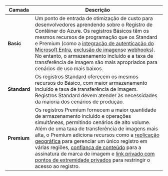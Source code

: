 
|Camada|Descrição|
|---|---|
|**Basic**|Um ponto de entrada de otimização de custo para desenvolvedores aprendendo sobre o Registro de Contêiner do Azure. Os registros Básicos têm os mesmos recursos de programação que os Standard e Premium (como a [integração de autenticação do Microsoft Entra](https://learn.microsoft.com/pt-br/azure/container-registry/container-registry-authentication#individual-login-with-azure-ad), [exclusão de imagens](https://learn.microsoft.com/pt-br/azure/container-registry/container-registry-delete)e [webhooks](https://learn.microsoft.com/pt-br/azure/container-registry/container-registry-webhook)). No entanto, o armazenamento incluído e a taxa de transferência de imagem são mais apropriados para cenários de uso mais baixos.|
|**Standard**|Os registros Standard oferecem os mesmos recursos do Básico, com maior armazenamento incluído e taxa de transferência de imagem. Registros Standard devem atender às necessidades da maioria dos cenários de produção.|
|**Premium**|Os registros Premium fornecem a maior quantidade de armazenamento incluído e operações simultâneas, permitindo cenários de alto volume. Além de uma taxa de transferência de imagens mais alta, o Premium adiciona recursos como a [replicação geográfica](https://learn.microsoft.com/pt-br/azure/container-registry/container-registry-geo-replication) para gerenciar um único registro em várias regiões, [confiança de conteúdo](https://learn.microsoft.com/pt-br/azure/container-registry/container-registry-content-trust) para a assinatura de marca de imagem e [link privado com pontos de extremidade privados](https://learn.microsoft.com/pt-br/azure/container-registry/container-registry-private-link) para restringir o acesso ao registro.|
